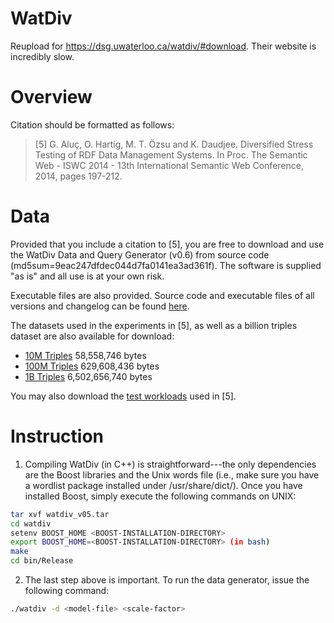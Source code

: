 # WatDiv
Reupload for https://dsg.uwaterloo.ca/watdiv/#download. Their website is incredibly slow.

# Overview
Citation should be formatted as follows:

> [5] G. Aluç, O. Hartig, M. T. Özsu and K. Daudjee. Diversified Stress Testing of RDF Data Management Systems. In Proc. The Semantic Web - ISWC 2014 - 13th International Semantic Web Conference, 2014, pages 197-212.

# Data
Provided that you include a citation to [5], you are free to download and use the WatDiv Data and Query Generator (v0.6) from source code (md5sum=9eac247dfdec044d7fa0141ea3ad361f). The software is supplied "as is" and all use is at your own risk.

Executable files are also provided. Source code and executable files of all versions and changelog can be found [here](https://dsg.uwaterloo.ca/watdiv/changelog.shtml).

The datasets used in the experiments in [5], as well as a billion triples dataset are also available for download:

- [10M Triples](https://dsg.uwaterloo.ca/watdiv/watdiv.10M.tar.bz2) 58,558,746 bytes
- [100M Triples](https://dsg.uwaterloo.ca/watdiv/watdiv.100M.tar.bz2) 629,608,436 bytes
- [1B Triples](https://dsg.uwaterloo.ca/watdiv/watdiv.1000M.tar.bz2) 6,502,656,740 bytes

You may also download the [test workloads](https://dsg.uwaterloo.ca/watdiv/stress-workloads.tar.gz) used in [5].

# Instruction
1. Compiling WatDiv (in C++) is straightforward---the only dependencies are the Boost libraries and the Unix words file (i.e., make sure you have a wordlist package installed under /usr/share/dict/). Once you have installed Boost, simply execute the following commands on UNIX:

```bash
tar xvf watdiv_v05.tar
cd watdiv
setenv BOOST_HOME <BOOST-INSTALLATION-DIRECTORY>
export BOOST_HOME=<BOOST-INSTALLATION-DIRECTORY> (in bash)
make
cd bin/Release
```

2. The last step above is important. To run the data generator, issue the following command:

```bash
./watdiv -d <model-file> <scale-factor>
```
